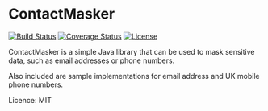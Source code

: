 # ContactMasker

[![Build Status](https://travis-ci.org/cdm319/ContactMasker.svg?branch=master)](https://travis-ci.org/cdm319/ContactMasker)
[![Coverage Status](https://coveralls.io/repos/cdm319/ContactMasker/badge.svg?branch=master&service=github)](https://coveralls.io/github/cdm319/ContactMasker?branch=master)
[![License](http://img.shields.io/:license-mit-blue.svg)](http://contactmasker.mit-license.org)

ContactMasker is a simple Java library that can be used to mask sensitive data, such as email addresses or phone numbers.

Also included are sample implementations for email address and UK mobile phone numbers.

Licence: MIT